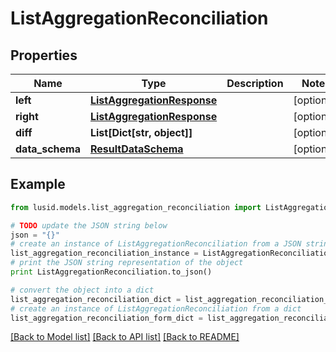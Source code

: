 # ListAggregationReconciliation


## Properties
Name | Type | Description | Notes
------------ | ------------- | ------------- | -------------
**left** | [**ListAggregationResponse**](ListAggregationResponse.md) |  | [optional] 
**right** | [**ListAggregationResponse**](ListAggregationResponse.md) |  | [optional] 
**diff** | **List[Dict[str, object]]** |  | [optional] 
**data_schema** | [**ResultDataSchema**](ResultDataSchema.md) |  | [optional] 

## Example

```python
from lusid.models.list_aggregation_reconciliation import ListAggregationReconciliation

# TODO update the JSON string below
json = "{}"
# create an instance of ListAggregationReconciliation from a JSON string
list_aggregation_reconciliation_instance = ListAggregationReconciliation.from_json(json)
# print the JSON string representation of the object
print ListAggregationReconciliation.to_json()

# convert the object into a dict
list_aggregation_reconciliation_dict = list_aggregation_reconciliation_instance.to_dict()
# create an instance of ListAggregationReconciliation from a dict
list_aggregation_reconciliation_form_dict = list_aggregation_reconciliation.from_dict(list_aggregation_reconciliation_dict)
```
[[Back to Model list]](../README.md#documentation-for-models) [[Back to API list]](../README.md#documentation-for-api-endpoints) [[Back to README]](../README.md)



